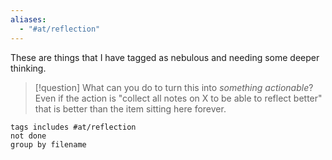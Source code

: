 ```yaml
---
aliases:
  - "#at/reflection"
---
```


These are things that I have tagged as nebulous and needing some deeper thinking.

> [!question] What can you do to turn this into _something actionable_? Even if the action is "collect all notes on X to be able to reflect better" that is better than the item sitting here forever.
```tasks
tags includes #at/reflection
not done
group by filename
```

